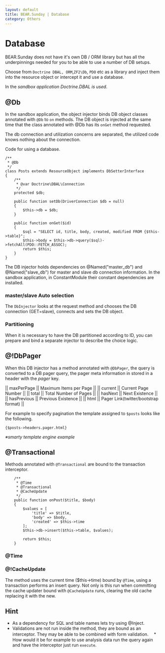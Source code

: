 ```yaml
---
layout: default
title: BEAR.Sunday | Database
category: Others
---
```

# Database 

BEAR.Sunday does not have it's own DB / ORM library but has all the underpinnings needed for you to be able to use a number of DB setups.

Choose from `Doctrine DBAL, ORM`,`ZF2\Db`, `PDO` etc as a library and inject them into the resource object or
intercept it and use a database.

In the _sandbox application Doctrine.DBAL is used_.

## @Db 

In the sandbox application, the object injector binds DB object classes annotated with `@Db` to `on` methods.
The DB object is injected at the same time that the class annotated with @Db has its `onGet` method requested.

The db connection and utilization concerns are separated, the utilized code knows nothing about the connection. 

Code for using a database.
```
/**
 * @Db
 */
class Posts extends ResourceObject implements DbSetterInterface
{
    /**
     * @var Doctrine\DBAL\Connection
     */
    protected $db;

    public function setDb(DriverConnection $db = null)
    {
        $this->db = $db;
    }

    public function onGet($id)
    {
        $sql = "SELECT id, title, body, created, modified FROM {$this->table}";
        $this->body = $this->db->query($sql)->fetchAll(PDO::FETCH_ASSOC);
        return $this;
    }
}
```
The DB injector holds dependencies on @Named("master_db") and @Named("slave_db") for master and slave db connection information. 
In the sandbox application, in ConstantModule their constant dependencies are installed. 

### master/slave Auto selection 

The `DbInjector` looks at the request method and chooses the DB connection (GET=slave), connects and sets the DB object.

### Partitioning 
When it is necessary to have the DB partitioned according to ID, you can prepare and bind a separate injector to describe the choice logic.

## @!DbPager 

When this DB injector has a method annotated with `@DbPager`, 
the query is converted to a DB pager query, the pager meta information in stored in a header with the *pager* key.

|| maxPerPage || Maximum Items per Page ||
|| current || Current Page Number ||
|| total || Total Number of Pages ||
|| hasNext || Next Existence ||
|| hasPrevious || Previous Existence ||
|| html || Pager Link(twitter/bootstrap format) ||

For example to specify pagination the template assigned to `$posts` looks like the following. 

```
{$posts->headers.pager.html}
```
_※smarty template engine example_

## @Transactional 
Methods annotated with `@Transactional` are bound to the transaction interceptor.
```
    /**
     * @Time
     * @Transactional
     * @CacheUpdate
     */
    public function onPost($title, $body)
    {
        $values = [
            'title' => $title,
            'body' => $body,
            'created' => $this->time
        ];
        $this->db->insert($this->table, $values);

        return $this;
    }
```

### @Time 
### @!CacheUpdate 
The method uses the current time ($this->time) bound by `@Time`, 
using a transaction performs an insert query.
Not only is this run when committing the cache updater bound with `@CacheUpdate` runs, clearing the old cache replacing it with the new.

## Hint 
 * As a dependency for SQL and table names lets try using @Inject.
 * Validations are not run inside the method, they are bound as an interceptor. They may be able to be combined with form validation.
　* How would it be for example to use analysis data run the query again and have the interceptor just run `execute`.